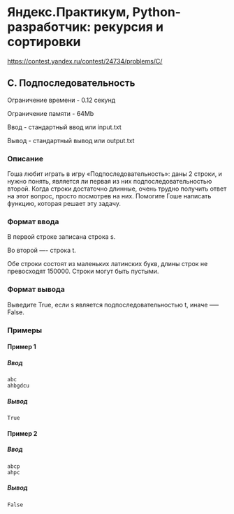 # Яндекс.Практикум, Python-разработчик: рекурсия и сортировки

https://contest.yandex.ru/contest/24734/problems/C/

## C. Подпоследовательность

Ограничение времени - 0.12 секунд

Ограничение памяти - 64Mb

Ввод - стандартный ввод или input.txt

Вывод - стандартный вывод или output.txt


### Описание

Гоша любит играть в игру «Подпоследовательность»: даны 2 строки, и нужно понять, является ли первая из них подпоследовательностью второй. Когда строки достаточно длинные, очень трудно получить ответ на этот вопрос, просто посмотрев на них. Помогите Гоше написать функцию, которая решает эту задачу. 

### Формат ввода

В первой строке записана строка s.

Во второй —- строка t.

Обе строки состоят из маленьких латинских букв, длины строк не превосходят 150000. Строки могут быть пустыми.

### Формат вывода

Выведите True, если s является подпоследовательностью t, иначе —– False.

### Примеры

#### Пример 1

##### Ввод
```
abc
ahbgdcu
```

##### Вывод
```
True
```

#### Пример 2

##### Ввод
```
abcp
ahpc
```

##### Вывод
```
False
```
